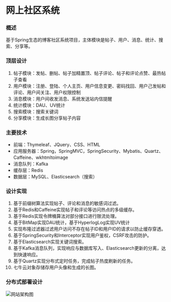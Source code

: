 # 网上社区系统

### 概述
基于Spring生态的博客社区系统项目，主体模块是帖子、用户、消息、统计、搜索、分享等。

### 顶层设计
1. 帖子模块：发帖、删帖、帖子加精置顶、帖子评论、帖子和评论点赞、最热帖子查看
2. 用户模块：注册、登陆、个人主页、用户信息变更、密码找回、用户己发帖和评论、用户间关注、用户权限控制
3. 消息模块：用户间收发消息、系统发送站内信提醒
4. 统计模块：DAU、UV统计
5. 搜索模块：搜索关键词
6. 分享模块：生成长图分享帖子内容

### 主要技术
- 前端：Thymeleaf、JQuery、CSS、HTML
- 应用服务器：Spring，SpringMVC，SpringSecurity、Mybatis、Quartz、Caffeine、wkhtmltoimage
- 消息队列：Kafka
- 缓存层：Redis
- 数据层：MySQL、Elasticsearch（搜索）

### 设计实现
1. 基于前缀树算法实现帖子、评论和消息的敏感词过滤。
2. 基于Redis和Caffeine实现帖子和评论等访问热点的多级缓存。
3. 基于Redis实现令牌桶算法对部分接口进行限流处理。
4. 基于BitMap实现DAU统计，基于HyperlogLog实现UV统计
5. 实现布隆过滤器过滤用户访问不存在帖子ID和用户ID的请求以防止缓存穿透。
6. 基于SpringSecurity和Interceptor实现用户鉴权，CSRF攻击的防护。
7. 基于Elasticsearch实现关键词搜索。
8. 基于Kafka消息队列，实现响应与数据库写入、Elasticsearch更新的分离，达到快速响应。
9. 基于Quartz实现分布式定时任务，完成帖子热度刷新的任务。
10. 七牛云对象存储存用户头像和生成的长图。

### 分布式部署设计
![网站架构图](https://gitee.com/noonett/PictureBed/raw/master/网站架构图2.png)
